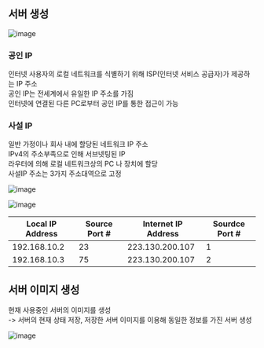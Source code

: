 서버 생성
------
![image](https://github.com/RyuJiye/NCP-WIL/assets/90456695/e5902043-ad39-4ae3-b17f-5fb6fcfa9a58)
### 공인 IP
인터넷 사용자의 로컬 네트워크를 식별하기 위해 ISP(인터넷 서비스 공급자)가 제공하는 IP 주소   
공인 IP는 전세계에서 유일한 IP 주소를 가짐     
인터넷에 연결된 다른 PC로부터 공인 IP를 통한 접근이 가능

### 사설 IP
일반 가정이나 회사 내에 할당된 네트워크 IP 주소     
IPv4의 주소부족으로 인해 서브넷팅된 IP     
라우터에 의해 로컬 네트워크상의 PC 나 장치에 할당    
사설IP 주소는 3가지 주소대역으로 고정   


![image](https://github.com/RyuJiye/NCP-WIL/assets/90456695/7802c9e4-87e4-4a4c-b165-ed2731fa1284)


![image](https://github.com/RyuJiye/NCP-WIL/assets/90456695/1b973fa0-24ba-4a52-9948-80a3e4863aca)
  
  

|Local IP Address|Source Port #|Internet IP Address|Sourdce Port #|
|----------------|-------------|-------------------|--------------|
|192.168.10.2|23|223.130.200.107|1|
|192.168.10.3|75|223.130.200.107|2|

서버 이미지 생성
-----
현재 사용중인 서버의 이미지를 생성   
-> 서버의 현재 상태 저장, 저장한 서버 이미지를 이용해 동일한 정보를 가진 서버 생성

          
![image](https://github.com/RyuJiye/NCP-WIL/assets/90456695/da86aae3-18e4-4e1b-af80-b3d9a37a5800)


